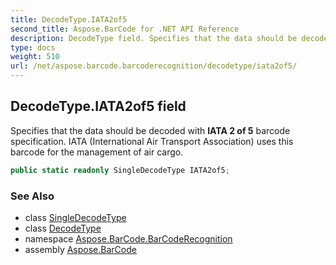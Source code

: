 ```yaml
---
title: DecodeType.IATA2of5
second_title: Aspose.BarCode for .NET API Reference
description: DecodeType field. Specifies that the data should be decoded with IATA 2 of 5 barcode specification. IATA International Air Transport Association uses this barcode for the management of air cargo
type: docs
weight: 510
url: /net/aspose.barcode.barcoderecognition/decodetype/iata2of5/
---
```

## DecodeType.IATA2of5 field

Specifies that the data should be decoded with **IATA 2 of 5** barcode specification. IATA (International Air Transport Association) uses this barcode for the management of air cargo.

```csharp
public static readonly SingleDecodeType IATA2of5;
```

### See Also

* class [SingleDecodeType](../../singledecodetype/)
* class [DecodeType](../)
* namespace [Aspose.BarCode.BarCodeRecognition](../../../aspose.barcode.barcoderecognition/)
* assembly [Aspose.BarCode](../../../)


